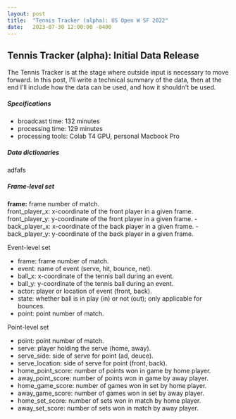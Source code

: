 ```yaml
---
layout: post
title:  "Tennis Tracker (alpha): US Open W SF 2022"
date:   2023-07-30 12:00:00 -0400
---
```

<head>
<!-- Google tag (gtag.js) -->
<script async src="https://www.googletagmanager.com/gtag/js?id=G-DGRHZS5DNM"></script>
<script>
  window.dataLayer = window.dataLayer || [];
  function gtag(){dataLayer.push(arguments);}
  gtag('js', new Date());

  gtag('config', 'G-DGRHZS5DNM');
</script>
</head>
<h2>Tennis Tracker (alpha): Initial Data Release</h2>
<p>
The Tennis Tracker is at the stage where outside input is necessary to move forward. In this post, I'll write a technical summary of the data, then at the end I'll include how the data can be used, and how it shouldn't be used. 
</p>
<p>
<h5>Specifications</h5>

  - broadcast time: 132 minutes
  - processing time: 129 minutes
  - processing tools: Colab T4 GPU, personal Macbook Pro
</p>
<p>
<h5>Data dictionaries</h5>
adfafs

<h5>Frame-level set</h5>
<b>frame:</b> frame number of match.<br>
front_player_x: x-coordinate of the front player in a given frame.
front_player_y: y-coordinate of the front player in a given frame.
  - back_player_x: x-coordinate of the back player in a given frame.
  - back_player_y: y-coordinate of the back player in a given frame.

Event-level set
  - frame: frame number of match.
  - event: name of event (serve, hit, bounce, net).
  - ball_x: x-coordinate of the tennis ball during an event.
  - ball_y: y-coordinate of the tennis ball during an event.
  - actor: player or location of event (front, back).
  - state: whether ball is in play (in) or not (out); only applicable for bounces.
  - point: point number of match.

  Point-level set
  - point: point number of match.
  - serve: player holding the serve (home, away).
  - serve_side: side of serve for point (ad, deuce).
  - serve_location: side of serve for point (front, back).
  - home_point_score: number of points won in game by home player.
  - away_point_score: number of points won in game by away player.
  - home_game_score: number of games won in set by home player.
  - away_game_score: number of games won in set by away player.
  - home_set_score: number of sets won in match by home player.
  - away_set_score: number of sets won in match by away player.
</p>